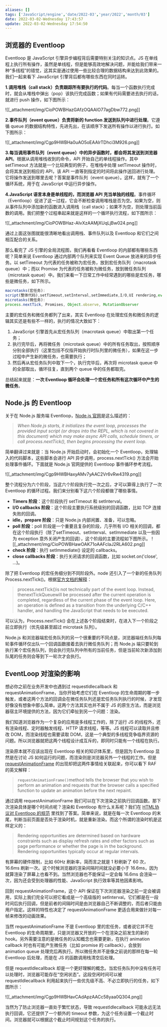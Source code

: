 ```yaml
---
aliases: []
tags: ['JavaScript/engine','date/2022-03','year/2022','month/03']
date: 2022-03-02-Wednesday 17:43:57
update: 2022-03-02-Wednesday 17:54:50
---
```


## 浏览器的 Eventloop

Eventloop 是 JavaScript 引擎异步编程背后需要特别关注的知识点。JS 在单线程上执行所有操作，虽然是单线程，但是能够高效地解决问题，并能给我们带来一种“多线程”的错觉，这其实是通过使用一些比较合理的数据结构来达到此效果的。我们一起来看下 JavaScript 引擎背后都有哪些东西在同时运转。

**1.调用堆栈（call stack）负责跟踪所有要执行的代码**。每当一个函数执行完成时，就会从堆栈中弹出（pop）该执行完成函数；如果有代码需要进去执行的话，就进行 push 操作，如下图所示：

![[_attachment/img/CioPOWBHazGAfzOQAAIO77agDbw772.png]]

**2.事件队列（event queue）负责将新的 function 发送到队列中进行处理**。它遵循 queue 的数据结构特性，先进先出，在该顺序下发送所有操作以进行执行。如下图所示：

![[_attachment/img/Cgp9HWBHa0uAO5oEAAIrTDhci3M926.png]]

**3.每当调用事件队列（event queue）中的异步函数时，都会将其发送到浏览器 API**。根据从调用堆栈收到的命令，API 开始自己的单线程操作。其中 setTimeout 方法就是一个比较典型的例子，在堆栈中处理 setTimeout 操作时，会将其发送到相应的 API，该 API 一直等到指定的时间将此操作送回进行处理。它将操作发送到哪里去呢？答案是事件队列（event queue）。这样，就有了一个循环系统，用于在 JavaScript 中运行异步操作。

**4.JavaScript 语言本身是单线程的，而浏览器 API 充当单独的线程**。事件循环（Eventloop）促进了这一过程，它会不断检查调用堆栈是否为空。如果为空，则从事件队列中添加新的函数进入调用栈（call stack）；如果不为空，则处理当前函数的调用。我们把整个过程串起来就是这样的一个循环执行流程，如下图所示：

![[_attachment/img/CioPOWBHaz-AIvXzAAMjXUqLjBw024.png]]

通过上面这张图就能很清晰地看出调用栈、事件队列以及 Eventloop 和它们之间相互配合的关系。

那么看完了 JS 引擎的全局流程图，我们再看看 Eventloop 的内部都有哪些东西呢？简单来说 Eventloop 通过内部两个队列来实现 Event Queue 放进来的异步任务。以 setTimeout 为代表的任务被称为宏任务，放到宏任务队列（macrotask queue）中；而以 Promise 为代表的任务被称为微任务，放到微任务队列（microtask queue）中。我们来看一下日常工作中经常遇到的哪些是宏任务，哪些是微任务，如下所示。

```js
macrotasks(宏任务):
script(整体代码),setTimeout,setInterval,setImmediate,I/O,UI rendering,event listner,MessageChannel
microtasks(微任务):
process.nextTick, Promises, Object.observe, MutationObserver
```

主要的宏任务和微任务都列了出来，其实 Eventloop 在处理宏任务和微任务的逻辑其实还是有些不一样的，执行的情况大致如下：

1. JavaScript 引擎首先从宏任务队列（macrotask queue）中取出第一个任务；
2. 执行完毕后，再将微任务（microtask queue）中的所有任务取出，按照顺序分别全部执行（这里包括不仅指开始执行时队列里的微任务），如果在这一步过程中产生新的微任务，也需要执行；
3. 然后再从宏任务队列中取下一个，执行完毕后，再次将 microtask queue 中的全部取出，循环往复，直到两个 queue 中的任务都取完。

总结起来就是：**一次 Eventloop 循环会处理一个宏任务和所有这次循环中产生的微任务**。

## Node.js 的 Eventloop

关于在 Node.js 服务端 Eventloop，[Node.js 官网](https://nodejs.org/en/docs/guides/event-loop-timers-and-nexttick/)是这么描述的：

> _When Node.js starts, it initializes the event loop, processes the provided input script (or drops into the REPL, which is not covered in this document) which may make async API calls, schedule timers, or call process.nextTick(), then begins processing the event loop._

简单翻译过来就是：当 Node.js 开始启动时，会初始化一个 Eventloop，处理输入的代码脚本，这些脚本会进行 API 异步调用，process.nextTick() 方法会开始处理事件循环。下面就是 Node.js 官网提供的 Eventloop 事件循环参考流程。

![[_attachment/img/Cgp9HWBHaxyAMv7yAAC2Vr6vRw4319.png]]

整个流程分为六个阶段，当这六个阶段执行完一次之后，才可以算得上执行了一次 Eventloop 的循环过程。我们来分别看下这六个阶段都做了哪些事情。

- **Timers 阶段**：这个阶段执行 setTimeout 和 setInterval。
- **I/O callbacks 阶段**：这个阶段主要执行系统级别的回调函数，比如 TCP 连接失败的回调。
- **idle，prepare 阶段**：只是 Node.js 内部闲置、准备，可以忽略。
- **poll 阶段**：poll 阶段是一个重要且复杂的阶段，几乎所有 I/O 相关的回调，都在这个阶段执行（除了setTimeout、setInterval、setImmediate 以及一些因为 exception 意外关闭产生的回调），这个阶段的主要流程如下图所示。
![[_attachment/img/CioPOWBHawOAK71oAAFclaJ2RLA602.png]]
- **check 阶段**：执行 setImmediate() 设定的 callbacks。
- **close callbacks 阶段**：执行关闭请求的回调函数，比如 socket.on('close', ...)。

除了把 Eventloop 的宏任务细分到不同阶段外。node 还引入了一个新的任务队列 Process.nextTick()。根据[官方文档的解释](https://nodejs.org/en/docs/guides/event-loop-timers-and-nexttick/#process-nexttick)：

> process.nextTick()is not technically part of the event loop. Instead, thenextTickQueuewill be processed after the current operation is completed, regardless of the current phase of the event loop. Here, an operation is defined as a transition from the underlying C/C++ handler, and handling the JavaScript that needs to be executed.

可以认为，Process.nextTick() 会在上述各个阶段结束时，在进入下一个阶段之前立即执行（优先级甚至超过 microtask 队列）。

Node.js 和浏览器端宏任务队列的另一个很重要的不同点是，浏览器端任务队列每轮事件循环仅出队一个回调函数接着去执行微任务队列；而 Node.js 端只要轮到执行某个宏任务队列，则会执行完队列中所有的当前任务，但是当前轮次新添加到队尾的任务则会等到下一轮次才会执行。

## EventLoop 对渲染的影响

想必你之前在业务开发中也遇到过 requestIdlecallback 和 requestAnimationFrame，当你开始考虑它们在 Eventloop 的生命周期的哪一步触发，或者这两个方法的回调会在微任务队列还是宏任务队列执行的时候，才发现好像没有想象中那么简单。这两个方法其实也并不属于 JS 的原生方法，而是浏览器宿主环境提供的方法，因为它们牵扯到另一个问题：渲染。

我们知道浏览器作为一个复杂的应用是多线程工作的，除了运行 JS 的线程外，还有渲染线程、定时器触发线程、HTTP 请求线程，等等。JS 线程可以读取并且修改 DOM，而渲染线程也需要读取 DOM，这是一个典型的多线程竞争临界资源的问题。所以浏览器就把这两个线程设计成互斥的，即同时只能有一个线程在执行。

渲染原本就不应该出现在 Eventloop 相关的知识体系里，但是因为 Eventloop 显然是在讨论 JS 如何运行的问题，而渲染则是浏览器另外一个线程的工作。但是 [requestAnimationFrame](https://developer.mozilla.org/en-US/docs/Web/API/window/requestAnimationFrame) 的出现却把这两件事情给关联起来，你可以看下 RAF 的英文解释：

> `requestAnimationFrame()`method tells the browser that you wish to perform an animation and requests that the browser calls a specified function to update an animation before the next repaint.

通过调用 requestAnimationFrame 我们可以在下次渲染之前执行回调函数。那下次渲染具体是哪个时间点呢？渲染和 Eventloop 有什么关系呢？我们在 [HTML协议对 Eventloop 的规范](https://html.spec.whatwg.org/multipage/webappapis.html#rendering-opportunity) 里找到了答案。简单来说，就是在每一次 Eventloop 的末尾，判断当前页面是否处于渲染时机，就是重新渲染。而这个所谓的渲染时机是这样定义的：

> Rendering opportunities are determined based on hardware constraints such as display refresh rates and other factors such as page performance or whether the page is in the background. Rendering opportunities typically occur at regular intervals.

有屏幕的硬件限制，比如 60Hz 刷新率，简而言之就是 1 秒刷新了 60 次，16.6ms 刷新一次。这个时候浏览器的渲染间隔时间就没必要小于 16.6ms，因为就算渲染了屏幕上也看不到。当然浏览器也不能保证一定会每 16.6ms 会渲染一次，因为还会受到处理器的性能、JavaScript 执行效率等其他因素影响。

回到 requestAnimationFrame，这个 API 保证在下次浏览器渲染之前一定会被调用，实际上我们完全可以把它看成是一个高级版的 setInterval。它们都是在一段时间后执行回调，但是前者的间隔时间是由浏览器自己不断调整的，而后者只能由用户指定。这样的特性也决定了 requestAnimationFrame 更适合用来做针对每一帧来修改的动画效果。

当然 requestAnimationFrame 不是 Eventloop 里的宏任务，或者说它并不在 Eventloop 的生命周期里，只是浏览器又开放的一个在渲染之前发生的新的 hook。另外需要注意的是微任务的认知概念也需要更新，在执行 animation callback 时也有可能产生微任务（比如 promise 的 callback），会放到 animation queue 处理完后再执行。所以微任务并不是像之前说的那样在每一轮 Eventloop 后处理，而是在 JS 的函数调用栈清空后处理。

但是 requestIdlecallback 却是一个更好理解的概念。当宏任务队列中没有任务可以处理时，浏览器可能存在“空闲状态”。这段空闲时间可以被 requestIdlecallback 利用起来执行一些优先级不高、不必立即执行的任务，如下图所示：

![[_attachment/img/Cgp9HWBHavCAdApzAACc58yaa0Q304.png]]

当然为了防止浏览器一直处于繁忙状态，导致 requestIdlecallback 可能永远无法执行回调，它还提供了一个额外的 timeout 参数，为这个任务设置一个截止时间。浏览器就可以根据这个截止时间规划这个任务的执行。
